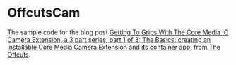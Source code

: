 # OffcutsCam

The sample code for the blog post [Getting To Grips With The Core Media IO Camera Extension, a 3 part series, part 1 of 3: The Basics: creating an installable Core Media Camera Extension and its container app](https://theoffcuts.org/posts/core-media-io-camera-extensions-part-one/), from [The Offcuts](https://theoffcuts.org).
